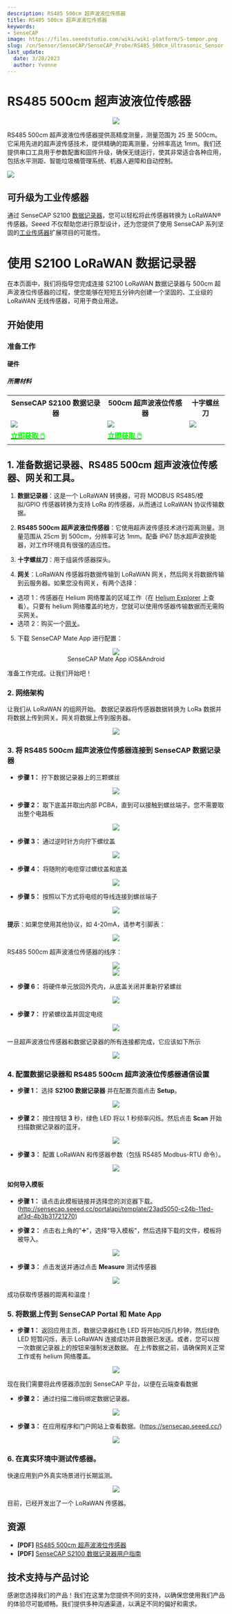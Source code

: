 ```yaml
---
description: RS485 500cm 超声波液位传感器
title: RS485 500cm 超声波液位传感器
keywords:
- SenseCAP
image: https://files.seeedstudio.com/wiki/wiki-platform/S-tempor.png
slug: /cn/Sensor/SenseCAP/SenseCAP_Probe/RS485_500cm_Ultrasonic_Sensor
last_update:
  date: 3/28/2023
  author: Yvonne
---
```


# RS485 500cm 超声波液位传感器

<div align="center"><img width={800} src="https://files.seeedstudio.com/wiki/RS485_500cm%20ultrasonic_sensor/image%201.png"/></div>

RS485 500cm 超声波液位传感器提供高精度测量，测量范围为 25 至 500cm。它采用先进的超声波传感技术，提供精确的距离测量，分辨率高达 1mm。我们还提供串口工具用于参数配置和固件升级，确保无缝运行，使其非常适合各种应用，包括水平测距、智能垃圾桶管理系统、机器人避障和自动控制。

<p style={{textAlign: 'center'}}><a href="https://www.seeedstudio.com/RS485-500cm-Ultrasonic-Level-Sensor-p-5588.html" target="_blank"><img src="https://files.seeedstudio.com/wiki/RS485_500cm%20ultrasonic_sensor/image%202.png" border="0" /></a></p>

## 可升级为工业传感器

通过 SenseCAP S2100 [数据记录器](https://www.seeedstudio.com/SenseCAP-S2100-LoRaWAN-Data-Logger-p-5361.html?queryID=ec697c44483ad32db968bd7daaf7839d&objectID=5361&indexName=bazaar_retailer_products)，您可以轻松将此传感器转换为 LoRaWAN® 传感器。Seeed 不仅帮助您进行原型设计，还为您提供了使用 SenseCAP 系列坚固的[工业传感器](https://www.seeedstudio.com/catalogsearch/result/?q=sensecap&categories=SenseCAP&application=Temperature%2FHumidity~Soil~Gas~Light~Weather~Water~Automation~Positioning~Machine%20Learning~Voice%20Recognition&compatibility=SenseCAP)扩展项目的可能性。

# 使用 S2100 LoRaWAN 数据记录器

在本页面中，我们将指导您完成连接 S2100 LoRaWAN 数据记录器与 500cm 超声波液位传感器的过程，使您能够在短短五分钟内创建一个坚固的、工业级的 LoRaWAN 无线传感器，可用于商业用途。

## 开始使用

### 准备工作

#### 硬件

##### 所需材料

<table align="center">
 <tr>
     <th>SenseCAP S2100 数据记录器</th>
      <th>500cm 超声波液位传感器</th>
    <th>十字螺丝刀</th>
 </tr>
 <tr>
     <td><div style={{textAlign:'center'}}><img src="https://files.seeedstudio.com/wiki/RS485_500cm%20ultrasonic_sensor/image%205.png" style={{width:500, height:'auto'}}/></div></td>
     <td><div style={{textAlign:'center'}}><img src="https://files.seeedstudio.com/wiki/RS485_500cm%20ultrasonic_sensor/image%201.png" style={{width:500, height:'auto'}}/></div></td>
      <td><div style={{textAlign:'center'}}><img src="https://files.seeedstudio.com/wiki/RS485_500cm%20ultrasonic_sensor/image%206.png" style={{width:500, height:'auto'}}/></div></td>
 </tr>
    <tr>
     <td><div class="get_one_now_container" style={{textAlign: 'center'}}>
      <a class="get_one_now_item" href="https://www.seeedstudio.com/SenseCAP-S2100-LoRaWAN-Data-Logger-p-5361.html?queryID=ec697c44483ad32db968bd7daaf7839d&objectID=5361&indexName=bazaar_retailer_products" target="_blank">
            <strong><span><font color={'FFFFFF'} size={"4"}> 立即获取 🖱️</font></span></strong>
      </a>
  </div></td>
     <td><div class="get_one_now_container" style={{textAlign: 'center'}}>
      <a class="get_one_now_item" href="https://www.seeedstudio.com/RS485-500cm-Ultrasonic-Level-Sensor-p-5588.html?queryID=b2f7f18dfc97aa5f70b2a759a49a00ab&objectID=5588&indexName=bazaar_retailer_products" target="_blank">
            <strong><span><font color={'FFFFFF'} size={"4"}> 立即获取 🖱️</font></span></strong>
      </a>
  </div></td>
 </tr>
</table>

## 1. 准备数据记录器、RS485 500cm 超声波液位传感器、网关和工具。

1. **数据记录器**：这是一个 LoRaWAN 转换器，可将 MODBUS RS485/模拟/GPIO 传感器转换为支持 LoRa 的传感器，从而通过 LoRaWAN 协议传输数据。

2. **RS485 500cm 超声波液位传感器**：它使用超声波传感技术进行距离测量。测量范围从 25cm 到 500cm，分辨率可达 1mm。配备 IP67 防水超声波换能器，对工作环境具有很强的适应性。
3. **十字螺丝刀**：用于组装传感器探头。
4. **网关**：LoRaWAN 传感器将数据传输到 LoRaWAN 网关，然后网关将数据传输到云服务器。如果您没有网关，有两个选择：

- 选项 1：传感器在 Helium 网络覆盖的区域工作（在 [Helium Explorer](https://explorer.helium.com/) 上查看）。只要有 helium 网络覆盖的地方，您就可以使用传感器传输数据而无需购买网关。
- 选项 2：购买一个[网关](https://www.seeedstudio.com/SenseCAP-Multi-Platform-LoRaWAN-Indoor-Gateway-SX1302-US915-p-5472.html)。

5. 下载 SenseCAP Mate App 进行配置：

<div align="center"><img width={250} src="https://files.seeedstudio.com/wiki/RS485_500cm%20ultrasonic_sensor/image%207.png"/></div>

<div align="center">SenseCAP Mate App iOS&Android</div>

准备工作完成。让我们开始吧！

### 2. 网络架构

让我们从 LoRaWAN 的组网开始。
数据记录器将传感器数据转换为 LoRa 数据并将数据上传到网关。网关将数据上传到服务器。

<div align="center"><img width={800} src="https://files.seeedstudio.com/wiki/RS485_500cm%20ultrasonic_sensor/image%208.png"/></div>

### 3. 将 RS485 500cm 超声波液位传感器连接到 SenseCAP 数据记录器

- **步骤 1：** 拧下数据记录器上的三颗螺丝

<div align="center"><img width={800} src="https://files.seeedstudio.com/wiki/SenseCAP-S2110/70.jpg"/></div>

- **步骤 2：** 取下底盖并取出内部 PCBA，直到可以接触到螺丝端子。您不需要取出整个电路板

<div align="center"><img width={800} src="https://files.seeedstudio.com/wiki/SenseCAP-S2110/71.jpg"/></div>

- **步骤 3：** 通过逆时针方向拧下螺纹盖

<div align="center"><img width={800} src="https://files.seeedstudio.com/wiki/SenseCAP-S2110/72.jpg"/></div>

- **步骤 4：** 将随附的电缆穿过螺纹盖和底盖

<div align="center"><img width={800} src="https://files.seeedstudio.com/wiki/SenseCAP-S2110/73.jpg"/></div>

- **步骤 5：** 按照以下方式将电缆的导线连接到螺丝端子

<div align="center"><img width={800} src="https://files.seeedstudio.com/wiki/SenseCAP-S2110/71.jpg"/></div>

**提示**：如果您使用其他协议，如 4-20mA，请参考引脚表：

<div align="center"><img width={800} src="https://files.seeedstudio.com/wiki/RS485_500cm%20ultrasonic_sensor/image%2023.png"/></div>

RS485 500cm 超声波液位传感器的线序：

<div align="center"><img width={800} src="https://files.seeedstudio.com/wiki/RS485_500cm%20ultrasonic_sensor/image%2024.png"/></div>

<div align="center"><img width={800} src="https://files.seeedstudio.com/wiki/RS485_500cm%20ultrasonic_sensor/image%2010.png"/></div>

- **步骤 6：** 将硬件单元放回外壳内，从底盖关闭并重新拧紧螺丝

<div align="center"><img width={800} src="https://files.seeedstudio.com/wiki/SenseCAP-S2110/75.jpg"/></div>

- **步骤 7：** 拧紧螺纹盖并固定电缆

<div align="center"><img width={800} src="https://files.seeedstudio.com/wiki/SenseCAP-S2110/76.jpg"/></div>

一旦超声波液位传感器和数据记录器的所有连接都完成，它应该如下所示

<div align="center"><img width={500} src="https://files.seeedstudio.com/wiki/RS485_500cm%20ultrasonic_sensor/image%2013.png"/></div>

### 4. 配置数据记录器和 RS485 500cm 超声波液位传感器通信设置

- **步骤 1：** 选择 **S2100 数据记录器** 并在配置页面点击 **Setup**。

<div align="center"><img width={800} src="https://files.seeedstudio.com/wiki/RS485_500cm%20ultrasonic_sensor/image%2014.png"/></div>

- **步骤 2：** 按住按钮 **3** 秒，绿色 LED 将以 1 秒频率闪烁。然后点击 **Scan** 开始扫描数据记录器的蓝牙。

<div align="center"><img width={800} src="https://files.seeedstudio.com/wiki/RS485_500cm%20ultrasonic_sensor/image%2021.gif"/></div>

- **步骤 3：** 配置 LoRaWAN 和传感器参数（包括 RS485 Modbus-RTU 命令）。

<div align="center"><img width={800} src="https://files.seeedstudio.com/wiki/RS485_500cm%20ultrasonic_sensor/image%2015.png"/></div>

#### 如何导入模板

- **步骤 1：** 请点击此模板链接并选择您的浏览器下载。
(http://sensecap.seeed.cc/portalapi/template/23ad5050-c24b-11ed-af3d-4b3b31721270)

- **步骤 2：** 点击右上角的"➕"，选择"导入模板"，然后选择下载的文件，模板将被导入。

<div align="center"><img width={800} src="https://files.seeedstudio.com/wiki/RS485_500cm%20ultrasonic_sensor/image%2016.png"/></div>

- **步骤 3：** 点击发送并通过点击 **Measure** 测试传感器

<div align="center"><img width={800} src="https://files.seeedstudio.com/wiki/RS485_500cm%20ultrasonic_sensor/image%2017.png"/></div>

成功获取传感器的距离和温度！

### 5. 将数据上传到 SenseCAP Portal 和 Mate App

- **步骤 1：** 返回应用主页，数据记录器红色 LED 将开始闪烁几秒钟，然后绿色 LED 短暂闪烁，表示 LoRaWAN 连接成功并且数据已发送。或者，您可以按一次数据记录器上的按钮来强制发送数据。
在上传数据之前，请确保网关正常工作或有 helium 网络覆盖。

<div align="center"><img width={800} src="https://files.seeedstudio.com/wiki/SenseCAP-S2110/100.gif"/></div>

现在我们需要将此传感器添加到 SenseCAP 平台，以便在云端查看数据

- **步骤 2：** 通过扫描二维码绑定数据记录器。

<div align="center"><img width={800} src="https://files.seeedstudio.com/wiki/RS485_500cm%20ultrasonic_sensor/image%2018.png"/></div>

- **步骤 3：** 在应用程序和门户网站上查看数据。(https://sensecap.seeed.cc/)

<div align="center"><img width={800} src="https://files.seeedstudio.com/wiki/RS485_500cm%20ultrasonic_sensor/image%2019.png"/></div>

### 6. 在真实环境中测试传感器。

快速应用到户外真实场景进行长期监测。

<div align="center"><img width={800} src="https://files.seeedstudio.com/wiki/RS485_500cm%20ultrasonic_sensor/image%2020.png"/></div>

目前，已经开发出了一个 LoRaWAN 传感器。

## 资源

- **[PDF]** [RS485 500cm 超声波液位传感器](https://files.seeedstudio.com/wiki/RS485-Ultrasonic-Level-Sensor/RS485-500cm-Ultrasonic-Level-Sensor.pdf)
- **[PDF]** [SenseCAP S2100 数据记录器用户指南](https://files.seeedstudio.com/products/SenseCAP/S2100/SenseCAP%20S2100%20LoRaWAN%20Data%20Logger%20User%20Guide.pdf)

## 技术支持与产品讨论

感谢您选择我们的产品！我们在这里为您提供不同的支持，以确保您使用我们产品的体验尽可能顺畅。我们提供多种沟通渠道，以满足不同的偏好和需求。

<div class="button_tech_support_container">
<a href="https://forum.seeedstudio.com/" class="button_forum"></a>
<a href="https://www.seeedstudio.com/contacts" class="button_email"></a>
</div>

<div class="button_tech_support_container">
<a href="https://discord.gg/eWkprNDMU7" class="button_discord"></a>
<a href="https://github.com/Seeed-Studio/wiki-documents/discussions/69" class="button_discussion"></a>
</div>
